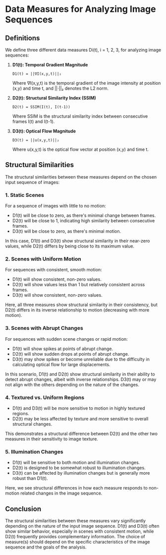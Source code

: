 # Data Measures for Analyzing Image Sequences

## Definitions

We define three different data measures Di(t), i = 1, 2, 3, for analyzing image sequences:

1. **D1(t): Temporal Gradient Magnitude**
   ```
   D1(t) = ||∇I(x,y,t)||₂
   ```
   Where ∇I(x,y,t) is the temporal gradient of the image intensity at position (x,y) and time t, and ||·||₂ denotes the L2 norm.

2. **D2(t): Structural Similarity Index (SSIM)**
   ```
   D2(t) = SSIM(I(t), I(t-1))
   ```
   Where SSIM is the structural similarity index between consecutive frames I(t) and I(t-1).

3. **D3(t): Optical Flow Magnitude**
   ```
   D3(t) = ||u(x,y,t)||₂
   ```
   Where u(x,y,t) is the optical flow vector at position (x,y) and time t.

## Structural Similarities

The structural similarities between these measures depend on the chosen input sequence of images:

### 1. Static Scenes

For a sequence of images with little to no motion:
- D1(t) will be close to zero, as there's minimal change between frames.
- D2(t) will be close to 1, indicating high similarity between consecutive frames.
- D3(t) will be close to zero, as there's minimal motion.

In this case, D1(t) and D3(t) show structural similarity in their near-zero values, while D2(t) differs by being close to its maximum value.

### 2. Scenes with Uniform Motion

For sequences with consistent, smooth motion:
- D1(t) will show consistent, non-zero values.
- D2(t) will show values less than 1 but relatively consistent across frames.
- D3(t) will show consistent, non-zero values.

Here, all three measures show structural similarity in their consistency, but D2(t) differs in its inverse relationship to motion (decreasing with more motion).

### 3. Scenes with Abrupt Changes

For sequences with sudden scene changes or rapid motion:
- D1(t) will show spikes at points of abrupt change.
- D2(t) will show sudden drops at points of abrupt change.
- D3(t) may show spikes or become unreliable due to the difficulty in calculating optical flow for large displacements.

In this scenario, D1(t) and D2(t) show structural similarity in their ability to detect abrupt changes, albeit with inverse relationships. D3(t) may or may not align with the others depending on the nature of the changes.

### 4. Textured vs. Uniform Regions

- D1(t) and D3(t) will be more sensitive to motion in highly textured regions.
- D2(t) may be less affected by texture and more sensitive to overall structural changes.

This demonstrates a structural difference between D2(t) and the other two measures in their sensitivity to image texture.

### 5. Illumination Changes

- D1(t) will be sensitive to both motion and illumination changes.
- D2(t) is designed to be somewhat robust to illumination changes.
- D3(t) can be affected by illumination changes but is generally more robust than D1(t).

Here, we see structural differences in how each measure responds to non-motion related changes in the image sequence.

## Conclusion

The structural similarities between these measures vary significantly depending on the nature of the input image sequence. D1(t) and D3(t) often show similar behavior, especially in scenes with consistent motion, while D2(t) frequently provides complementary information. The choice of measure(s) should depend on the specific characteristics of the image sequence and the goals of the analysis.